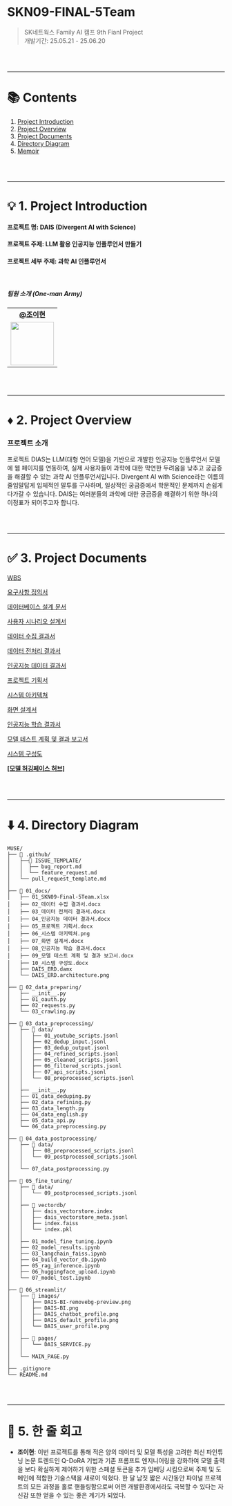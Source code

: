 # **SKN09-FINAL-5Team**

> SK네트웍스 Family AI 캠프 9th Fianl Project <br>
> 개발기간: 25.05.21 - 25.06.20

<br><br>

---

# 📚 Contents

1. [Project Introduction](#1-Project-Introduction)
2. [Project Overview](#2-Project-Overview)
3. [Project Documents](#3-Project-Documents)
4. [Directory Diagram](#4-Directory-Diagram)
5. [Memoir](#5-Memoir)

<br><br>

---

# 💡 1. Project Introduction

#### 프로젝트 명: DAIS (Divergent AI with Science)
#### 프로젝트 주제: LLM 활용 인공지능 인플루언서 만들기
#### 프로젝트 세부 주제: 과학 AI 인플루언서

<br>

##### 팀원 소개 (One-man Army)

<table align="center" width="100%">
  <tr>
    <td align="center">
      <a href="https://github.com/SIQRIT"><b>@조이현</b></a>
    </td>
  </tr>
  <tr>
    <td align="center"><img src="./images/DAIS_BI.png" width="100px" /></td>
  </tr>
</table>

<br><br>

---

# ♦️ 2. Project Overview

### 프로젝트 소개
프로젝트 DIAS는 LLM(대형 언어 모델)을 기반으로 개발한 인공지능 인플루언서 모델에 웹 페이지를 연동하여, 실제 사용자들이 과학에 대한 막연한 두려움을 낮추고 궁금증을 해결할 수 있는 과학 AI 인플루언서입니다. Divergent AI with Science라는 이름의 줄임말답게 입체적인 말투를 구사하며, 일상적인 궁금증에서 학문적인 문제까지 손쉽게 다가갈 수 있습니다. DAIS는 여러분들의 과학에 대한 궁금증을 해결하기 위한 하나의 이정표가 되어주고자 합니다.

<br><br>

---

# ✅ 3. Project Documents

[WBS](./01_docs/01_SKN09-Final-5Team.xlsx)


[요구사항 정의서](./01_docs/01_SKN09-Final-5Team.xlsx)


[데이터베이스 설계 문서](./01_docs/01_SKN09-Final-5Team.xlsx)


[사용자 시나리오 설계서](./01_docs/01_SKN09-Final-5Team.xlsx)


[데이터 수집 결과서](./01_docs/02_데이터%20수집%20결과서.docx)


[데이터 전처리 결과서](./01_docs/03_데이터%20전처리%20결과서.docx)


[인공지능 데이터 결과서](./01_docs/04_인공지능%20데이터%20결과서.docx)


[프로젝트 기획서](./01_docs/05_프로젝트%20기획서.docx)


[시스템 아키텍쳐](./01_docs/06_시스템%20아키텍쳐.png)


[화면 설계서](./01_docs/07_화면%20설계서.docx)


[인공지능 학습 결과서](./01_docs/08_인공지능%20학습%20결과서.docx)


[모델 테스트 계획 및 결과 보고서](./01_docs/09_모델%20테스트%20계획%20및%20결과%20보고서.docx)


[시스템 구성도](./01_docs/10_시스템%20구성도.docx)


<a href="https://github.com/SIQRIT"><b>[모델 허깅페이스 허브]</b></a>


<br><br>

---

# ⬇️ 4. Directory Diagram

```
MUSE/
├── 📁 .github/
│   ├──📁 ISSUE_TEMPLATE/
│   │  ├── bug_report.md
│   │  └── feature_request.md
│   └── pull_request_template.md
│
├── 📁 01_docs/
│   ├── 01_SKN09-Final-5Team.xlsx
│   ├── 02_데이터 수집 결과서.docx
│   ├── 03_데이터 전처리 결과서.docx
│   ├── 04_인공지능 데이터 결과서.docx
│   ├── 05_프로젝트 기획서.docx
│   ├── 06_시스템 아키텍쳐.png
│   ├── 07_화면 설계서.docx
│   ├── 08_인공지능 학습 결과서.docx
│   ├── 09_모델 테스트 계획 및 결과 보고서.docx
│   ├── 10_시스템 구성도.docx
│   ├── DAIS_ERD.damx
│   └── DAIS_ERD.architecture.png
│
├── 📁 02_data_preparing/
│   ├── __init__.py
│   ├── 01_oauth.py
│   ├── 02_requests.py
│   └── 03_crawling.py
│
├── 📁 03_data_preprocessing/ 
│   ├── 📁 data/
│   │   ├── 01_youtube_scripts.jsonl
│   │   ├── 02_dedup_input.jsonl
│   │   ├── 03_dedup_output.jsonl
│   │   ├── 04_refined_scripts.jsonl
│   │   ├── 05_cleaned_scripts.jsonl
│   │   ├── 06_filtered_scripts.jsonl
│   │   ├── 07_api_scripts.jsonl
│   │   └── 08_preprocessed_scripts.jsonl
│   │
│   ├── __init__.py
│   ├── 01_data_deduping.py
│   ├── 02_data_refining.py
│   ├── 03_data_length.py
│   ├── 04_data_english.py
│   ├── 05_data_api.py
│   └── 06_data_preprocessing.py
│
├── 📁 04_data_postprocessing/ 
│   ├── 📁 data/
│   │   ├── 08_preprocessed_scripts.jsonl
│   │   └── 09_postprocessed_scripts.jsonl
│   │
│   └── 07_data_postprocessing.py
│
├── 📁 05_fine_tuning/ 
│   ├── 📁 data/
│   │   └── 09_postprocessed_scripts.jsonl
│   │
│   ├── 📁 vectordb/
│   │   ├── dais_vectorstore.index
│   │   ├── dais_vectorstore_meta.jsonl
│   │   ├── index.faiss
│   │   └── index.pkl
│   │
│   ├── 01_model_fine_tuning.ipynb
│   ├── 02_model_results.ipynb
│   ├── 03_langchain_faiss.ipynb
│   ├── 04_build_vector_db.ipynb
│   ├── 05_rag_inference.ipynb
│   ├── 06_huggingface_upload.ipynb
│   └── 07_model_test.ipynb
│
├── 📁 06_streamlit/ 
│   ├── 📁 images/
│   │   ├── DAIS-BI-removebg-preview.png
│   │   ├── DAIS-BI.png
│   │   ├── DAIS_chatbot_profile.png
│   │   ├── DAIS_default_profile.png
│   │   └── DAIS_user_profile.png
│   │
│   ├── 📁 pages/
│   │   └── DAIS_SERVICE.py
│   │
│   └── MAIN_PAGE.py
│
├── .gitignore
└── README.md
```

<br><br>

---

# 🤭 5. 한 줄 회고
- **조이현**: 이번 프로젝트를 통해 적은 양의 데이터 및 모델 특성을 고려한 최신 파인튜닝 논문 트렌드인 Q-DoRA 기법과 기존 프롬프트 엔지니어링을 강화하여 모델 출력을 보다 확실하게 제어하기 위한 스페셜 토큰을 추가 임베딩 시킴으로써 주제 및 도메인에 적합한 기술스택을 새로이 익혔다. 한 달 남짓 짧은 시간동안 파이널 프로젝트의 모든 과정을 홀로 핸들링함으로써 어떤 개발환경에서라도 극복할 수 있다는 자신감 또한 얻을 수 있는 좋은 계기가 되었다.

<br><br>

